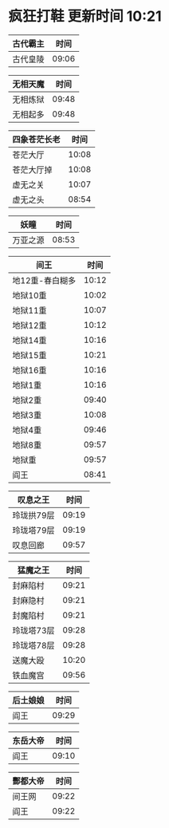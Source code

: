 # 疯狂打鞋 更新时间 10:21

| 古代霸主   | 时间    |
|--------|-------|
| 古代皇陵 | 09:06 |

| 无相天魔   | 时间    |
|--------|-------|
| 无相炼狱 | 09:48 |
| 无相起多 | 09:48 |

| 四象苍茫长老   | 时间    |
|--------|-------|
| 苍茫大厅 | 10:08 |
| 苍茫大厅掉 | 10:08 |
| 虚无之关 | 10:07 |
| 虚无之头 | 08:54 |

| 妖瞳   | 时间    |
|--------|-------|
| 万亚之源 | 08:53 |

| 间王   | 时间    |
|--------|-------|
| 地12重-春白糊多 | 10:12 |
| 地狱10重 | 10:02 |
| 地狱11重 | 10:07 |
| 地狱12重 | 10:12 |
| 地狱14重 | 10:16 |
| 地狱15重 | 10:21 |
| 地狱16重 | 10:16 |
| 地狱1重 | 10:16 |
| 地狱2重 | 09:40 |
| 地狱3重 | 10:08 |
| 地狱4重 | 09:46 |
| 地狱8重 | 09:57 |
| 地狱重 | 09:57 |
| 阎王 | 08:41 |

| 叹息之王   | 时间    |
|--------|-------|
| 玲珑拱79层 | 09:19 |
| 玲珑塔79层 | 09:19 |
| 叹息回廊 | 09:57 |

| 猛魔之王   | 时间    |
|--------|-------|
| 封麻陷村 | 09:21 |
| 封麻隐村 | 09:21 |
| 封魔陷村 | 09:21 |
| 玲珑塔73层 | 09:28 |
| 玲珑塔78层 | 09:28 |
| 送魔大殴 | 10:20 |
| 铁血魔宫 | 09:56 |

| 后土娘娘   | 时间    |
|--------|-------|
| 阎王 | 09:29 |

| 东岳大帝   | 时间    |
|--------|-------|
| 阎王 | 09:10 |

| 酆都大帝   | 时间    |
|--------|-------|
| 间王网 | 09:22 |
| 阎王 | 09:22 |